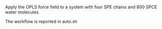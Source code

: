 Apply the OPLS force field to a system with four SPE chains and 800 SPCE water molecules

The workflow is reported in auto.sh
